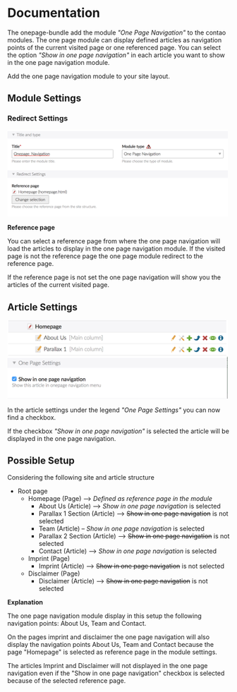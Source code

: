 # Documentation

The onepage-bundle add the module  *"One Page Navigation"* to the contao modules. The one page module can display defined articles as navigation points of the current visited page or one referenced page. You can select the option *"Show in one page navigation"* in each article you want to show in the one page navigation module.

Add the one page navigation module to your site layout.

## Module Settings

### Redirect Settings

<img src="images/module-settings.png" width="500">

**Reference page**

You can select a reference page from where the one page navigation will load the articles to display in the one page navigation module. If the visited page is not the reference page the one page module redirect to the reference page.

If the reference page is not set the one page navigation will show you the articles of the current visited page.

## Article Settings

<img src="images/article-settings.png" width="500">
<br>
<img src="images/article-checkbox.png" width="500">

In the article settings under the legend *"One Page Settings"* you can now find a checkbox.

If the checkbox *"Show in one page navigation"* is selected the article will be displayed in the one page navigation.

## Possible Setup

Considering the following site and article structure

- Root page
    - Homepage (Page) –> *Defined as reference page in the module*
        - About Us (Article) –> *Show in one page navigation* is selected
        - Parallax 1 Section (Article) –> ~~Show in one page navigation~~ is not selected
        - Team (Article) – *Show in one page navigation* is selected
        - Parallax 2 Section (Article) –> ~~Show in one page navigation~~ is not selected
        - Contact (Article) –> *Show in one page navigation* is selected
    - Imprint (Page)
        - Imprint (Article) –> ~~Show in one page navigation~~ is not selected
    - Disclaimer (Page)
        - Disclaimer (Article) –> ~~Show in one page navigation~~ is not selected
        
**Explanation**

The one page navigation module display in this setup the following navigation points: About Us, Team and Contact. 

On the pages imprint and disclaimer the one page navigation will also display the navigation points About Us, Team and Contact because the page "Homepage" is selected as reference page in the module settings.

The articles Imprint and Disclaimer will not displayed in the one page navigation even if the "Show in one page navigation" checkbox is selected because of the selected reference page.
